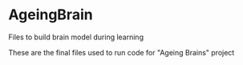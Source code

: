 # AgeingBrain
Files to build brain model during learning

These are the final files used to run code for "Ageing Brains" project
